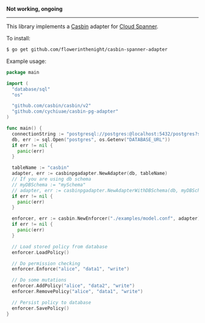 **Not working, ongoing**

----

This library implements a [Casbin](https://casbin.org/) adapter for [Cloud Spanner](https://cloud.google.com/spanner).

To install:

```sh
$ go get github.com/flowerinthenight/casbin-spanner-adapter
```

Example usage:

```go
package main

import (
  "database/sql"
  "os"

  "github.com/casbin/casbin/v2"
  "github.com/cychiuae/casbin-pg-adapter"
)

func main() {
  connectionString := "postgresql://postgres:@localhost:5432/postgres?sslmode=disable"
  db, err := sql.Open("postgres", os.Getenv("DATABASE_URL"))
  if err != nil {
    panic(err)
  }

  tableName := "casbin"
  adapter, err := casbinpgadapter.NewAdapter(db, tableName)
  // If you are using db schema
  // myDBSchema := "mySchema"
  // adapter, err := casbinpgadapter.NewAdapterWithDBSchema(db, myDBSchema, tableName)
  if err != nil {
    panic(err)
  }

  enforcer, err := casbin.NewEnforcer("./examples/model.conf", adapter)
  if err != nil {
    panic(err)
  }

  // Load stored policy from database
  enforcer.LoadPolicy()

  // Do permission checking
  enforcer.Enforce("alice", "data1", "write")

  // Do some mutations
  enforcer.AddPolicy("alice", "data2", "write")
  enforcer.RemovePolicy("alice", "data1", "write")

  // Persist policy to database
  enforcer.SavePolicy()
}
```
